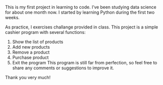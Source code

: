 This is my first project in learning to code. I’ve been studying data science for about one month now. I started by learning Python during the first two weeks.

As practice, I exercises challange provided in class. This project is a simple cashier program with several functions:

1. Show the list of products
2. Add new products
3. Remove a product
4. Purchase product
5. Exit the program
This program is still far from perfection, so feel free to share any comments or suggestions to improve it.

Thank you very much!
